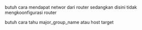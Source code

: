 butuh cara  mendapat networ dari router
sedangkan disini tidak mengkoonfigurasi router

butuh cara tahu major_group_name  atau host target